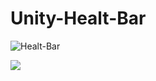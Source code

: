 # Unity-Healt-Bar
![Healt-Bar](https://user-images.githubusercontent.com/51826786/87547441-c7196f80-c6b3-11ea-835f-beaaea58f429.png)

[![](http://img.youtube.com/vi/hsK0jG_OKC0/0.jpg)](http://www.youtube.com/watch?v=hsK0jG_OKC0 "Youtube")


